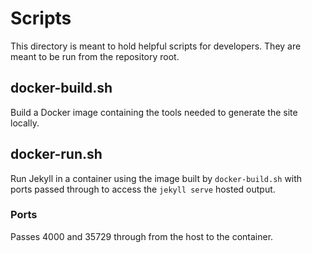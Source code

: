 # Scripts

This directory is meant to hold helpful scripts for developers.  They are meant
to be run from the repository root.

## docker-build.sh

Build a Docker image containing the tools needed to generate the site locally.

## docker-run.sh

Run Jekyll in a container using the image built by `docker-build.sh` with ports
passed through to access the `jekyll serve` hosted output.

### Ports

Passes 4000 and 35729 through from the host to the container.
